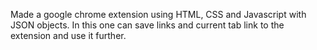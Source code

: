 Made a google chrome extension using HTML, CSS and Javascript with JSON objects. In this one can save links and current tab link to the extension and use it further.
